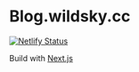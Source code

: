 # Blog.wildsky.cc

[![Netlify Status](https://api.netlify.com/api/v1/badges/adb4f312-fb70-4e1c-ad4a-e02faa727a38/deploy-status)](https://app.netlify.com/sites/blog-wildsky-cc/deploys)

Build with [Next.js](https://nextjs.org/)
